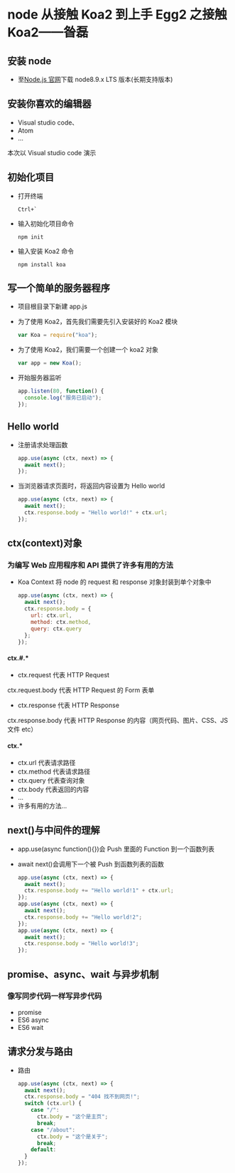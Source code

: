 # node 从接触 Koa2 到上手 Egg2 之接触 Koa2——昝磊

## 安装 node

* 至[Node.js 官网](http://www.nodejs.org)下载 node8.9.x LTS 版本(长期支持版本)

## 安装你喜欢的编辑器

* Visual studio code、
* Atom
* ...

本次以 Visual studio code 演示

## 初始化项目

* 打开终端
  ```plaintext
  Ctrl+`
  ```
* 输入初始化项目命令
  ```plaintext
  npm init
  ```
* 输入安装 Koa2 命令
  ```plaintext
  npm install koa
  ```

## 写一个简单的服务器程序

* 项目根目录下新建 app.js

* 为了使用 Koa2，首先我们需要先引入安装好的 Koa2 模块
  ```js
  var Koa = require("koa");
  ```
* 为了使用 Koa2，我们需要一个创建一个 koa2 对象
  ```js
  var app = new Koa();
  ```
* 开始服务器监听
  ```js
  app.listen(80, function() {
    console.log("服务已启动");
  });
  ```

## Hello world

* 注册请求处理函数
  ```js
  app.use(async (ctx, next) => {
    await next();
  });
  ```
* 当浏览器请求页面时，将返回内容设置为 Hello world
  ```js
  app.use(async (ctx, next) => {
    await next();
    ctx.response.body = "Hello world!" + ctx.url;
  });
  ```

## ctx(context)对象

### 为编写 Web 应用程序和 API 提供了许多有用的方法

* Koa Context 将 node 的 request 和 response 对象封装到单个对象中
  ```js
  app.use(async (ctx, next) => {
    await next();
    ctx.response.body = {
      url: ctx.url,
      method: ctx.method,
      query: ctx.query
    };
  });
  ```

#### ctx.#.\*

* ctx.request 代表 HTTP Request

ctx.request.body 代表 HTTP Request 的 Form 表单

* ctx.response 代表 HTTP Response

ctx.response.body 代表 HTTP Response 的内容（网页代码、图片、CSS、JS 文件 etc）

#### ctx.\*

* ctx.url 代表请求路径
* ctx.method 代表请求路径
* ctx.query 代表查询对象
* ctx.body 代表返回的内容
* ...
* 许多有用的方法...

## next()与中间件的理解

* app.use(async function(){})会 Push 里面的 Function 到一个函数列表

* await next()会调用下一个被 Push 到函数列表的函数
  ```js
  app.use(async (ctx, next) => {
    await next();
    ctx.response.body += "Hello world!1" + ctx.url;
  });
  app.use(async (ctx, next) => {
    await next();
    ctx.response.body += "Hello world!2";
  });
  app.use(async (ctx, next) => {
    await next();
    ctx.response.body = "Hello world!3";
  });
  ```

## promise、async、wait 与异步机制

### 像写同步代码一样写异步代码

* promise
* ES6 async
* ES6 wait

## 请求分发与路由

* 路由
  ```js
  app.use(async (ctx, next) => {
    await next();
    ctx.response.body = "404 找不到网页!";
    switch (ctx.url) {
      case "/":
        ctx.body = "这个是主页";
        break;
      case "/about":
        ctx.body = "这个是关于";
        break;
      default:
    }
  });
  ```
